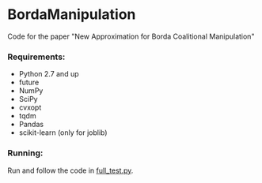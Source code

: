 # BordaManipulation
Code for the paper "New Approximation for Borda Coalitional Manipulation"

### Requirements:
* Python 2.7 and up
* future
* NumPy
* SciPy
* cvxopt
* tqdm
* Pandas
* scikit-learn (only for joblib)

### Running:
Run and follow the code in [full_test.py](full_test.py).